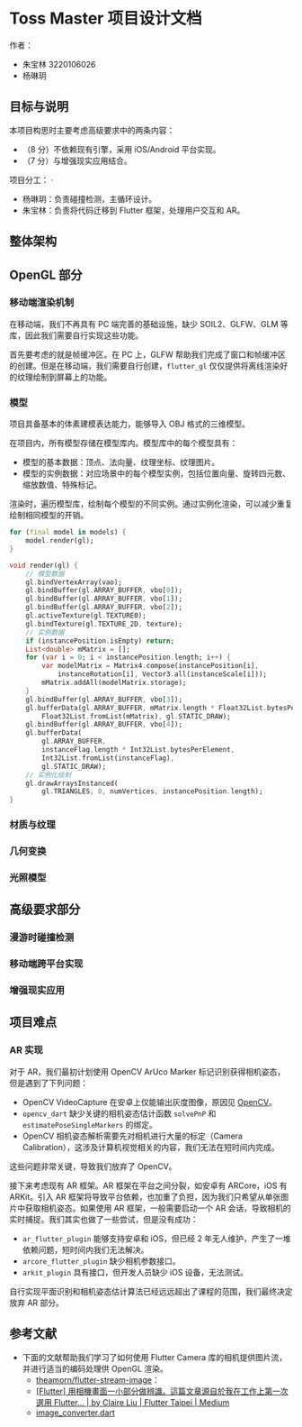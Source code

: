 # Toss Master 项目设计文档

作者：

- 朱宝林 3220106026
- 杨琳玥

## 目标与说明

本项目构思时主要考虑高级要求中的两条内容：

- （8 分）不依赖现有引擎，采用 iOS/Android 平台实现。
- （7 分）与增强现实应用结合。

项目分工：
·

- 杨琳玥：负责碰撞检测，主循环设计。
- 朱宝林：负责将代码迁移到 Flutter 框架，处理用户交互和 AR。

## 整体架构

## OpenGL 部分

### 移动端渲染机制

在移动端，我们不再具有 PC 端完善的基础设施，缺少 SOIL2、GLFW、GLM 等库，因此我们需要自行实现这些功能。

首先要考虑的就是帧缓冲区。在 PC 上，GLFW 帮助我们完成了窗口和帧缓冲区的创建。但是在移动端，我们需要自行创建，`flutter_gl` 仅仅提供将离线渲染好的纹理绘制到屏幕上的功能。

### 模型

项目具备基本的体素建模表达能力，能够导入 OBJ 格式的三维模型。

在项目内，所有模型存储在模型库内。模型库中的每个模型具有：

- 模型的基本数据：顶点、法向量、纹理坐标、纹理图片。
- 模型的实例数据：对应场景中的每个模型实例，包括位置向量、旋转四元数、缩放数值、特殊标记。

渲染时，遍历模型库，绘制每个模型的不同实例。通过实例化渲染，可以减少重复绘制相同模型的开销。

```dart
for (final model in models) {
    model.render(gl);
}

void render(gl) {
    // 模型数据
    gl.bindVertexArray(vao);
    gl.bindBuffer(gl.ARRAY_BUFFER, vbo[0]);
    gl.bindBuffer(gl.ARRAY_BUFFER, vbo[1]);
    gl.bindBuffer(gl.ARRAY_BUFFER, vbo[2]);
    gl.activeTexture(gl.TEXTURE0);
    gl.bindTexture(gl.TEXTURE_2D, texture);
    // 实例数据
    if (instancePosition.isEmpty) return;
    List<double> mMatrix = [];
    for (var i = 0; i < instancePosition.length; i++) {
        var modelMatrix = Matrix4.compose(instancePosition[i],
            instanceRotation[i], Vector3.all(instanceScale[i]));
        mMatrix.addAll(modelMatrix.storage);
    }
    gl.bindBuffer(gl.ARRAY_BUFFER, vbo[3]);
    gl.bufferData(gl.ARRAY_BUFFER, mMatrix.length * Float32List.bytesPerElement,
        Float32List.fromList(mMatrix), gl.STATIC_DRAW);
    gl.bindBuffer(gl.ARRAY_BUFFER, vbo[4]);
    gl.bufferData(
        gl.ARRAY_BUFFER,
        instanceFlag.length * Int32List.bytesPerElement,
        Int32List.fromList(instanceFlag),
        gl.STATIC_DRAW);
    // 实例化绘制
    gl.drawArraysInstanced(
        gl.TRIANGLES, 0, numVertices, instancePosition.length);
}
```

### 材质与纹理

### 几何变换

### 光照模型

## 高级要求部分

### 漫游时碰撞检测

### 移动端跨平台实现

### 增强现实应用

## 项目难点

### AR 实现

对于 AR，我们最初计划使用 OpenCV ArUco Marker 标记识别获得相机姿态，但是遇到了下列问题：

- OpenCV VideoCapture 在安卓上仅能输出灰度图像，原因见 [OpenCV](https://github.com/rainyl/opencv_dart/issues/159#issuecomment-2238065384)。
- `opencv_dart` 缺少关键的相机姿态估计函数 `solvePnP` 和 `estimatePoseSingleMarkers` 的绑定。
- OpenCV 相机姿态解析需要先对相机进行大量的标定（Camera Calibration），这涉及计算机视觉相关的内容，我们无法在短时间内完成。

这些问题非常关键，导致我们放弃了 OpenCV。

接下来考虑现有 AR 框架。AR 框架在平台之间分裂，如安卓有 ARCore，iOS 有 ARKit。引入 AR 框架将导致平台依赖，也加重了负担，因为我们只希望从单张图片中获取相机姿态。如果使用 AR 框架，一般需要启动一个 AR 会话，导致相机的实时捕捉。我们其实也做了一些尝试，但是没有成功：

- `ar_flutter_plugin` 能够支持安卓和 iOS，但已经 2 年无人维护，产生了一堆依赖问题，短时间内我们无法解决。
- `arcore_flutter_plugin` 缺少相机参数接口。
- `arkit_plugin` 具有接口，但开发人员缺少 iOS 设备，无法测试。

自行实现平面识别和相机姿态估计算法已经远远超出了课程的范围，我们最终决定放弃 AR 部分。

## 参考文献

- 下面的文献帮助我们学习了如何使用 Flutter Camera 库的相机提供图片流，并进行适当的编码处理供 OpenGL 渲染。
    - [theamorn/flutter-stream-image](https://github.com/theamorn/flutter-stream-image)：
    - [[Flutter] 用相機畫面一小部分做辨識。這篇文章源自於我在工作上第一次選用 Flutter… | by Claire Liu | Flutter Taipei | Medium](https://medium.com/flutter-taipei/flutter-%E5%B0%87%E7%9B%B8%E6%A9%9F%E7%95%AB%E9%9D%A2%E4%B8%80%E5%B0%8F%E9%83%A8%E5%88%86%E5%81%9A%E8%BE%A8%E8%AD%98-8247e9372c52)
    - [image_converter.dart](https://gist.github.com/Alby-o/fe87e35bc21d534c8220aed7df028e03)
